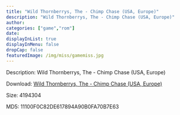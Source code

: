 ```yaml
---
title: "Wild Thornberrys, The - Chimp Chase (USA, Europe)"
description: "Wild Thornberrys, The - Chimp Chase (USA, Europe)"
author: 
categories: ["game","rom"]
date: 
displayInList: true
displayInMenu: false
dropCap: false
featuredImage: /img/miss/gamemiss.jpg
---
```


Description: Wild Thornberrys, The - Chimp Chase (USA, Europe)

Download: <a style="text-decoration:underline;" href="https://mega.nz/#!rfZ0zYDK!a-ZSVOeN9EL2Ta6Y8zNJl1uLgiQA-OuCc-uHtbA4SZ4" target = "_blank" rel = "nofollow" > Wild Thornberrys, The - Chimp Chase (USA, Europe)</a>

Size: 4194304

MD5: 11100F0C82DE617894A90B0FA70B7E63

